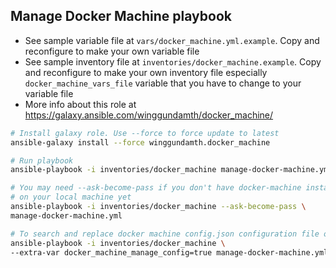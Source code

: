 Manage Docker Machine playbook
---------------------------------------------------------------------------

- See sample variable file at ```vars/docker_machine.yml.example```. Copy and reconfigure to make your own variable file
- See sample inventory file at ```inventories/docker_machine.example```. Copy and reconfigure to make your own inventory file especially ```docker_machine_vars_file``` variable that you have to change to your variable file
- More info about this role at https://galaxy.ansible.com/winggundamth/docker_machine/

```bash
# Install galaxy role. Use --force to force update to latest
ansible-galaxy install --force winggundamth.docker_machine

# Run playbook
ansible-playbook -i inventories/docker_machine manage-docker-machine.yml

# You may need --ask-become-pass if you don't have docker-machine installed
# on your local machine yet
ansible-playbook -i inventories/docker_machine --ask-become-pass \
manage-docker-machine.yml

# To search and replace docker machine config.json configuration file only
ansible-playbook -i inventories/docker_machine \
--extra-var docker_machine_manage_config=true manage-docker-machine.yml
```
